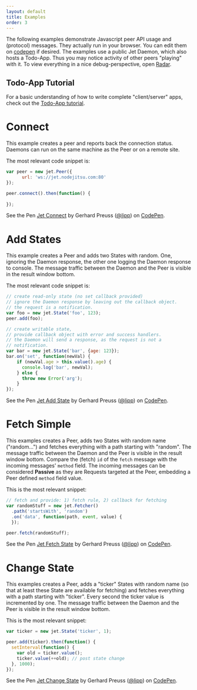 ```yaml
---
layout: default
title: Examples
order: 3
---
```


The following examples demonstrate Javascript peer API usage and (protocol) messages.
They actually run in your browser. You can edit them on [codepen](http://codepen.io) if desired.
The examples use a public Jet Daemon, which also hosts a Todo-App. Thus
you may notice activity of other peers "playing" with it. 
To view everything in a nice debug-perspective, open <a href="radar.html" target="_blank">Radar</a>.

## Todo-App Tutorial

For a basic understanding of how to write complete "client/server" apps, 
check out the [Todo-App tutorial](https://github.com/lipp/node-jet/blob/master/examples/todo/README.md).

# Connect

This example creates a peer and reports back the connection status.
Daemons can run on the same machine as the Peer or on a remote site.

The most relevant code snippet is:

```javascript
var peer = new jet.Peer({
      url: 'ws://jet.nodejitsu.com:80'
});

peer.connect().then(function() {
  
});
```
<p data-height="268" data-theme-id="0" data-slug-hash="GEyuq" data-default-tab="result" data-user="lipp" class='codepen'>See the Pen <a href='http://codepen.io/lipp/pen/GEyuq/'>Jet Connect</a> by Gerhard Preuss (<a href='http://codepen.io/lipp'>@lipp</a>) on <a href='http://codepen.io'>CodePen</a>.</p>
<script async src="//assets.codepen.io/assets/embed/ei.js"></script>


# Add States
 
This example creates a Peer and adds two States with random. One, ignoring the
Daemon response, the other one logging the Daemon response to console. The message
traffic between the Daemon and the Peer is visible in the result window bottom.

The most relevant code snippet is:

```javascript
// create read-only state (no set callback provided)
// ignore the Daemon response by leaving out the callback object.
// the request is a notification.
var foo = new jet.State('foo', 123);
peer.add(foo);

// create writable state,
// provide callback object with error and success handlers.
// the Daemon will send a response, as the request is not a
// notification.
var bar = new jet.State('bar', {age: 123});
bar.on('set', function(newVal) {
	if (newVal.age > this.value().age) {
	  console.log('bar', newVal);
	} else {
	  throw new Error('arg');
	}
});
```

<p data-height="609" data-theme-id="0" data-slug-hash="kLlfB" data-default-tab="result" data-user="lipp" class='codepen'>See the Pen <a href='http://codepen.io/lipp/pen/kLlfB/'>Jet Add State</a> by Gerhard Preuss (<a href='http://codepen.io/lipp'>@lipp</a>) on <a href='http://codepen.io'>CodePen</a>.</p>
<script async src="//assets.codepen.io/assets/embed/ei.js"></script>


# Fetch Simple

This examples creates a Peer, adds two States with random name ("random...")
and fetches everything with a path starting with "random".
The message traffic between the Daemon and the Peer is visible in the result
window bottom. Compare the (fetch) `id` of the `fetch` message with the incoming
messages' `method` field. The incoming messages can be considered __Passive__ as
they are Requests targeted at the Peer, embedding a Peer defined `method` field
value.

This is the most relevant snippet:

```javascript
// fetch and provide: 1) fetch rule, 2) callback for fetching
var randomStuff = new jet.Fetcher()
  .path('startsWith', 'random')
  .on('data', function(path, event, value) {
  });

peer.fetch(randomStuff);
```

<p data-height="701" data-theme-id="0" data-slug-hash="Cglby" data-default-tab="result" data-user="lipp" class='codepen'>See the Pen <a href='http://codepen.io/lipp/pen/Cglby/'>Jet Fetch State</a> by Gerhard Preuss (<a href='http://codepen.io/lipp'>@lipp</a>) on <a href='http://codepen.io'>CodePen</a>.</p>
<script async src="//assets.codepen.io/assets/embed/ei.js"></script>

# Change State

This examples creates a Peer, adds a "ticker" States with random name (so that at least
these State are available for fetching) and fetches everything with a path starting
with "ticker". Every second the ticker value is incremented by one.
The message traffic between the Daemon and the Peer is visible
in the result window bottom.

This is the most relevant snippet:

```javascript
var ticker = new jet.State('ticker', 1);

peer.add(ticker).then(function() {
  setInterval(function() {
    var old = ticker.value();
    ticker.value(++old); // post state change
  }, 1000);
});
```

<p data-height="891" data-theme-id="0" data-slug-hash="eKBpG" data-default-tab="result" data-user="lipp" class='codepen'>See the Pen <a href='http://codepen.io/lipp/pen/eKBpG/'>Jet Change State</a> by Gerhard Preuss (<a href='http://codepen.io/lipp'>@lipp</a>) on <a href='http://codepen.io'>CodePen</a>.</p>
<script async src="//assets.codepen.io/assets/embed/ei.js"></script>

